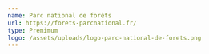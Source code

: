 ```yaml
---
name: Parc national de forêts
url: https://forets-parcnational.fr/
type: Premimum
logo: /assets/uploads/logo-parc-national-de-forets.png
---
```

